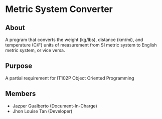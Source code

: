 # Metric System Converter

## About
A program that converts the weight (kg/lbs), distance (km/mi), and temperature (C/F) units of measurement from SI metric system to English metric system, or vice versa.

## Purpose
A partial requirement for IT102P Object Oriented Programming

## Members
- Jazper Gualberto (Document-In-Charge)
- Jhon Louise Tan (Developer)
